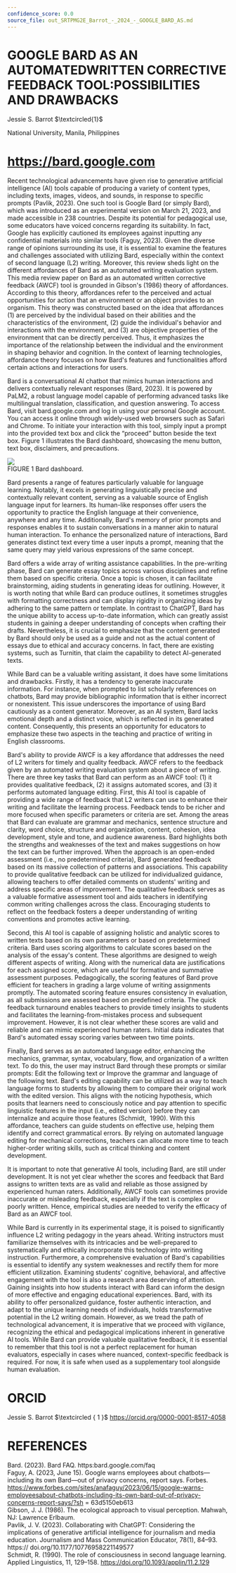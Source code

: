 ```yaml
---
confidence_score: 0.0
source_file: out_SRTPMG2E_Barrot_-_2024_-_GOOGLE_BARD_AS.md
---
```


# GOOGLE BARD AS AN AUTOMATEDWRITTEN CORRECTIVE FEEDBACK TOOL:POSSIBILITIES AND DRAWBACKS

Jessie S. Barrot $\textcircled{1}$

National University, Manila, Philippines

# https://bard.google.com

Recent technological advancements have given rise to generative artificial intelligence (AI) tools capable of producing a variety of content types, including texts, images, videos, and sounds, in response to specific prompts (Pavlik, 2023). One such tool is Google Bard (or simply Bard), which was introduced as an experimental version on March 21, 2023, and made accessible in 238 countries. Despite its potential for pedagogical use, some educators have voiced concerns regarding its suitability. In fact, Google has explicitly cautioned its employees against inputting any confidential materials into similar tools (Faguy, 2023). Given the diverse range of opinions surrounding its use, it is essential to examine the features and challenges associated with utilizing Bard, especially within the context of second language (L2) writing. Moreover, this review sheds light on the different affordances of Bard as an automated writing evaluation system. This media review paper on Bard as an automated written corrective feedback (AWCF) tool is grounded in Gibson's (1986) theory of affordances. According to this theory, affordances refer to the perceived and actual opportunities for action that an environment or an object provides to an organism. This theory was constructed based on the idea that affordances (1) are perceived by the individual based on their abilities and the characteristics of the environment, (2) guide the individual's behavior and interactions with the environment, and (3) are objective properties of the environment that can be directly perceived. Thus, it emphasizes the importance of the relationship between the individual and the environment in shaping behavior and cognition. In the context of learning technologies, affordance theory focuses on how Bard's features and functionalities afford certain actions and interactions for users.

Bard is a conversational AI chatbot that mimics human interactions and delivers contextually relevant responses (Bard, 2023). It is powered by PaLM2, a robust language model capable of performing advanced tasks like multilingual translation, classification, and question answering. To access Bard, visit bard.google.com and log in using your personal Google account. You can access it online through widely-used web browsers such as Safari and Chrome. To initiate your interaction with this tool, simply input a prompt into the provided text box and click the “proceed” button beside the text box. Figure 1 illustrates the Bard dashboard, showcasing the menu button, text box, disclaimers, and precautions.

![](img/16aa1d19df084dc911e45bb3c123f6c8b7ccf98b6f86caa98e86715d41ab0cc5.jpg)  
FIGURE 1 Bard dashboard.

Bard presents a range of features particularly valuable for language learning. Notably, it excels in generating linguistically precise and contextually relevant content, serving as a valuable source of English language input for learners. Its human-like responses offer users the opportunity to practice the English language at their convenience, anywhere and any time. Additionally, Bard's memory of prior prompts and responses enables it to sustain conversations in a manner akin to natural human interaction. To enhance the personalized nature of interactions, Bard generates distinct text every time a user inputs a prompt, meaning that the same query may yield various expressions of the same concept.

Bard offers a wide array of writing assistance capabilities. In the pre-writing phase, Bard can generate essay topics across various disciplines and refine them based on specific criteria. Once a topic is chosen, it can facilitate brainstorming, aiding students in generating ideas for outlining. However, it is worth noting that while Bard can produce outlines, it sometimes struggles with formatting correctness and can display rigidity in organizing ideas by adhering to the same pattern or template. In contrast to ChatGPT, Bard has the unique ability to access up-to-date information, which can greatly assist students in gaining a deeper understanding of concepts when crafting their drafts. Nevertheless, it is crucial to emphasize that the content generated by Bard should only be used as a guide and not as the actual content of essays due to ethical and accuracy concerns. In fact, there are existing systems, such as Turnitin, that claim the capability to detect AI-generated texts.

While Bard can be a valuable writing assistant, it does have some limitations and drawbacks. Firstly, it has a tendency to generate inaccurate information. For instance, when prompted to list scholarly references on chatbots, Bard may provide bibliographic information that is either incorrect or nonexistent. This issue underscores the importance of using Bard cautiously as a content generator. Moreover, as an AI system, Bard lacks emotional depth and a distinct voice, which is reflected in its generated content. Consequently, this presents an opportunity for educators to emphasize these two aspects in the teaching and practice of writing in English classrooms.

Bard's ability to provide AWCF is a key affordance that addresses the need of L2 writers for timely and quality feedback. AWCF refers to the feedback given by an automated writing evaluation system about a piece of writing. There are three key tasks that Bard can perform as an AWCF tool: (1) it provides qualitative feedback, (2) it assigns automated scores, and (3) it performs automated language editing. First, this AI tool is capable of providing a wide range of feedback that L2 writers can use to enhance their writing and facilitate the learning process. Feedback tends to be richer and more focused when specific parameters or criteria are set. Among the areas that Bard can evaluate are grammar and mechanics, sentence structure and clarity, word choice, structure and organization, content, cohesion, idea development, style and tone, and audience awareness. Bard highlights both the strengths and weaknesses of the text and makes suggestions on how the text can be further improved. When the approach is an open-ended assessment (i.e., no predetermined criteria), Bard generated feedback based on its massive collection of patterns and associations. This capability to provide qualitative feedback can be utilized for individualized guidance, allowing teachers to offer detailed comments on students' writing and address specific areas of improvement. The qualitative feedback serves as a valuable formative assessment tool and aids teachers in identifying common writing challenges across the class. Encouraging students to reflect on the feedback fosters a deeper understanding of writing conventions and promotes active learning.

Second, this AI tool is capable of assigning holistic and analytic scores to written texts based on its own parameters or based on predetermined criteria. Bard uses scoring algorithms to calculate scores based on the analysis of the essay's content. These algorithms are designed to weigh different aspects of writing. Along with the numerical data are justifications for each assigned score, which are useful for formative and summative assessment purposes. Pedagogically, the scoring features of Bard prove efficient for teachers in grading a large volume of writing assignments promptly. The automated scoring feature ensures consistency in evaluation, as all submissions are assessed based on predefined criteria. The quick feedback turnaround enables teachers to provide timely insights to students and facilitates the learning-from-mistakes process and subsequent improvement. However, it is not clear whether these scores are valid and reliable and can mimic experienced human raters. Initial data indicates that Bard's automated essay scoring varies between two time points.

Finally, Bard serves as an automated language editor, enhancing the mechanics, grammar, syntax, vocabulary, flow, and organization of a written text. To do this, the user may instruct Bard through these prompts or similar prompts: Edit the following text or Improve the grammar and language of the following text. Bard's editing capability can be utilized as a way to teach language forms to students by allowing them to compare their original work with the edited version. This aligns with the noticing hypothesis, which posits that learners need to consciously notice and pay attention to specific linguistic features in the input (i.e., edited version) before they can internalize and acquire those features (Schmidt,  1990). With this affordance, teachers can guide students on effective use, helping them identify and correct grammatical errors. By relying on automated language editing for mechanical corrections, teachers can allocate more time to teach higher-order writing skills, such as critical thinking and content development.

It is important to note that generative AI tools, including Bard, are still under development. It is not yet clear whether the scores and feedback that Bard assigns to written texts are as valid and reliable as those assigned by experienced human raters. Additionally, AWCF tools can sometimes provide inaccurate or misleading feedback, especially if the text is complex or poorly written. Hence, empirical studies are needed to verify the efficacy of Bard as an AWCF tool.

While Bard is currently in its experimental stage, it is poised to significantly influence L2 writing pedagogy in the years ahead. Writing instructors must familiarize themselves with its intricacies and be well-prepared to systematically and ethically incorporate this technology into writing instruction. Furthermore, a comprehensive evaluation of Bard's capabilities is essential to identify any system weaknesses and rectify them for more efficient utilization. Examining students' cognitive, behavioral, and affective engagement with the tool is also a research area deserving of attention. Gaining insights into how students interact with Bard can inform the design of more effective and engaging educational experiences. Bard, with its ability to offer personalized guidance, foster authentic interaction, and adapt to the unique learning needs of individuals, holds transformative potential in the L2 writing domain. However, as we tread the path of technological advancement, it is imperative that we proceed with vigilance, recognizing the ethical and pedagogical implications inherent in generative AI tools. While Bard can provide valuable qualitative feedback, it is essential to remember that this tool is not a perfect replacement for human evaluators, especially in cases where nuanced, context-specific feedback is required. For now, it is safe when used as a supplementary tool alongside human evaluation.

# ORCID

Jessie S. Barrot $\textcircled { 1 }$ https://orcid.org/0000-0001-8517-4058

# REFERENCES

Bard. (2023). Bard FAQ. https:bard.google.com/faq   
Faguy, A. (2023, June 15). Google warns employees about chatbots—including its own Bard—out of privacy concerns, report says. Forbes. https://www.forbes.com/sites/anafaguy/2023/06/15/google-warns-employeesabout-chatbots-including-its-own-bard-out-of-privacy-concerns-report-says/?sh $\displaystyle =$ 63d5150eb613   
Gibson, J. J. (1986). The ecological approach to visual perception. Mahwah, NJ: Lawrence Erlbaum.   
Pavlik, J. V. (2023). Collaborating with ChatGPT: Considering the implications of generative artificial intelligence for journalism and media education. Journalism and Mass Communication Educator, 78(1), 84–93. https:// doi.org/10.1177/10776958221149577   
Schmidt, R. (1990). The role of consciousness in second language learning. Applied Linguistics, 11, 129–158. https://doi.org/10.1093/applin/11.2.129